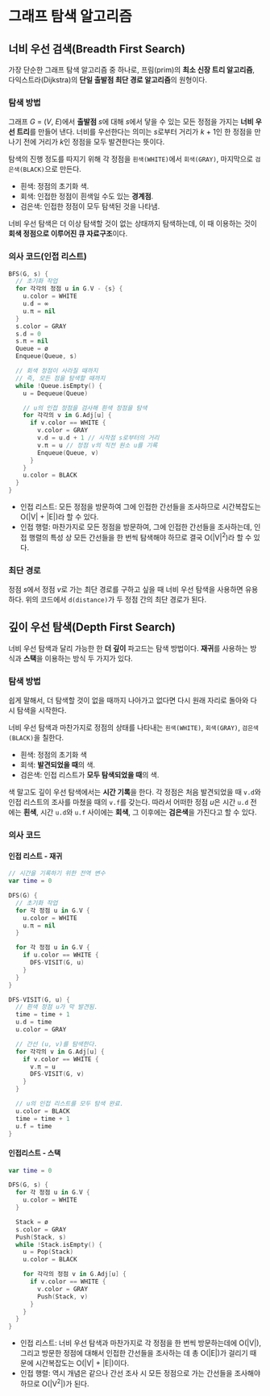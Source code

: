 # 그래프 탐색 알고리즘

## 너비 우선 검색(Breadth First Search)
가장 단순한 그래프 탐색 알고리즘 중 하나로, 프림(prim)의 **최소 신장 트리 알고리즘**, 다익스트라(Dijkstra)의 **단일 출발점 최단 경로 알고리즘**의 원형이다.

### 탐색 방법
그래프 *G* = (*V*, *E*)에서 **출발점** *s*에 대해 *s*에서 닿을 수 있는 모든 정점을 가지는 **너비 우선 트리**를 만들어 낸다. 너비를 우선한다는 의미는 *s*로부터 거리가 *k* + 1인 한 정점을 만나기 전에 거리가 *k*인 정점을 모두 발견한다는 뜻이다.

탐색의 진행 정도를 따지기 위해 각 정점을 `흰색(WHITE)`에서 `회색(GRAY)`, 마지막으로 `검은색(BLACK)`으로 만든다.
- 흰색: 정점의 초기화 색.
- 회색: 인접한 정점이 흰색일 수도 있는 **경계점**.
- 검은색: 인접한 정점이 모두 탐색된 것을 나타냄.

너비 우선 탐색은 더 이상 탐색할 것이 없는 상태까지 탐색하는데, 이 때 이용하는 것이 **회색 정점으로 이루어진 큐 자료구조**이다.

### 의사 코드(인접 리스트)
``` Swift
BFS(G, s) {
  // 초기화 작업
  for 각각의 정점 u in G.V - {s} {
    u.color = WHITE
    u.d = ∞
    u.π = nil
  }
  s.color = GRAY
  s.d = 0
  s.π = nil
  Queue = ø
  Enqueue(Queue, s)

  // 회색 정점이 사라질 때까지
  // 즉, 모든 점을 탐색할 때까지
  while !Queue.isEmpty() {
    u = Dequeue(Queue)

    // u의 인접 정점을 검사해 흰색 정점을 탐색
    for 각각의 v in G.Adj[u] {
      if v.color == WHITE {
        v.color = GRAY
        v.d = u.d + 1 // 시작점 s로부터의 거리
        v.π = u // 정점 v의 직전 원소 u를 기록
        Enqueue(Queue, v)
      }
    }
    u.color = BLACK
  }
}
```

- 인접 리스트: 모든 정점을 방문하여 그에 인접한 간선들을 조사하므로 시간복잡도는 O(|V| + |E|)라 할 수 있다.
- 인접 행렬: 마찬가지로 모든 정점을 방문하여, 그에 인접한 간선들을 조사하는데, 인접 행렬의 특성 상 모든 간선들을 한 번씩 탐색해야 하므로 결국 O(|V|<sup>2</sup>)라 할 수 있다.

### 최단 경로
정점 *s*에서 정점 *v*로 가는 최단 경로를 구하고 싶을 때 너비 우선 탐색을 사용하면 유용하다. 위의 코드에서 `d(distance)`가 두 정점 간의 최단 경로가 된다.

## 깊이 우선 탐색(Depth First Search)
너비 우선 탐색과 달리 가능한 한 **더 깊이** 파고드는 탐색 방법이다. **재귀**를 사용하는 방식과 **스택**을 이용하는 방식 두 가지가 있다.

### 탐색 방법
쉽게 말해서, 더 탐색할 것이 없을 때까지 나아가고 없다면 다시 원래 자리로 돌아와 다시 탐색을 시작한다.

너비 우선 탐색과 마찬가지로 정점의 상태를 나타내는 `흰색(WHITE)`, `회색(GRAY)`, `검은색(BLACK)`을 칠한다.
- 흰색: 정점의 초기화 색
- 회색: **발견되었을 때**의 색.
- 검은색: 인접 리스트가 **모두 탐색되었을 때**의 색.

색 말고도 깊이 우선 탐색에서는 **시간 기록**을 한다. 각 정점은 처음 발견되었을 때 `v.d`와 인접 리스트의 조사를 마쳤을 때의 `v.f`를 갖는다. 따라서 어떠한 정점 *u*은 시간 `u.d` 전에는 **흰색**, 시간 `u.d`와 `u.f` 사이에는 **회색**, 그 이후에는 **검은색**을 가진다고 할 수 있다.

### 의사 코드
#### 인접 리스트 - 재귀
``` Swift
// 시간을 기록하기 위한 전역 변수
var time = 0

DFS(G) {
  // 초기화 작업
  for 각 정점 u in G.V {
    u.color = WHITE
    u.π = nil
  }

  for 각 정점 u in G.V {
    if u.color == WHITE {
      DFS-VISIT(G, u)
    }
  }
}

DFS-VISIT(G, u) {
  // 흰색 정점 u가 막 발견됨.
  time = time + 1
  u.d = time
  u.color = GRAY

  // 간선 (u, v)를 탐색한다.
  for 각각의 v in G.Adj[u] {
    if v.color == WHITE {
      v.π = u
      DFS-VISIT(G, v)
    }
  }

  // u의 인접 리스트를 모두 탐색 완료.
  u.color = BLACK
  time = time + 1
  u.f = time
}
```

#### 인접리스트 - 스택
``` Swift
var time = 0

DFS(G, s) {
  for 각 정점 u in G.V {
    u.color = WHITE
  }

  Stack = ø
  s.color = GRAY
  Push(Stack, s)
  while !Stack.isEmpty() {
    u = Pop(Stack)
    u.color = BLACK

    for 각각의 정점 v in G.Adj[u] {
      if v.color == WHITE {
        v.color = GRAY
        Push(Stack, v)
      }
    }
  }
}
```

- 인접 리스트: 너비 우선 탐색과 마찬가지로 각 정점을 한 번씩 방문하는데에 O(|V|), 그리고 방문한 정점에 대해서 인접한 간선들을 조사하는 데 총 O(|E|)가 걸리기 때문에 시간복잡도는 O(|V| + |E|)이다.
- 인접 행렬: 역시 개념은 같으나 간선 조사 시 모든 정점으로 가는 간선들을 조사해야 하므로 O(|V<sup>2</sup>|)가 된다.
